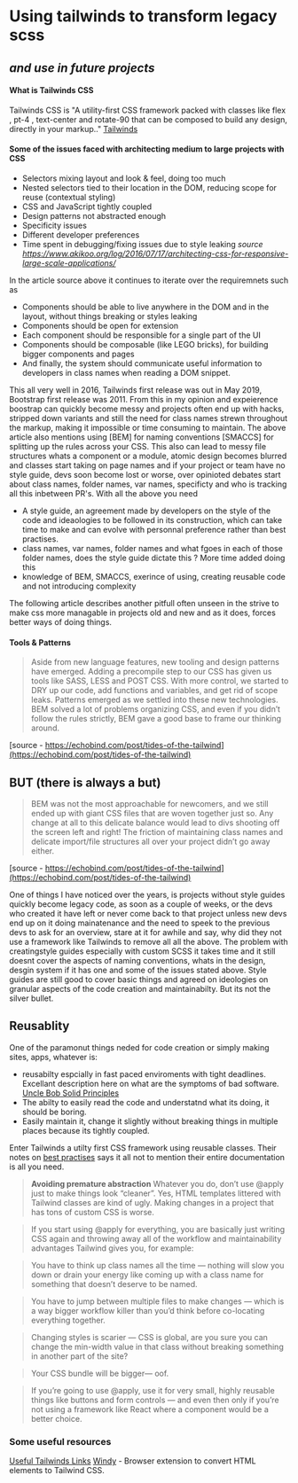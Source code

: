 # Using tailwinds to transform legacy scss
## _and use in future projects_


#### What is Tailwinds CSS
Tailwinds CSS is "A utility-first CSS framework packed with classes like flex , pt-4 , text-center and rotate-90 that can be composed to build any design, directly in your markup.."
[Tailwinds ](https://tailwindcss.com/])



#### Some of the issues faced with architecting medium to large projects with CSS

- Selectors mixing layout and look & feel, doing too much
- Nested selectors tied to their location in the DOM, reducing scope for reuse (contextual styling)
- CSS and JavaScript tightly coupled
- Design patterns not abstracted enough
- Specificity issues
- Different developer preferences
- Time spent in debugging/fixing issues due to style leaking
_source https://www.akikoo.org/log/2016/07/17/architecting-css-for-responsive-large-scale-applications/_

In the article source above it continues to iterate over the requiremnets such as
- Components should be able to live anywhere in the DOM and in the layout, without things breaking or styles leaking
- Components should be open for extension
- Each component should be responsible for a single part of the UI
- Components should be composable (like LEGO bricks), for building bigger components and pages
- And finally, the system should communicate useful information to developers in class names when reading a DOM snippet.

This all very well in 2016, Tailwinds first release was out in May 2019, Bootstrap first release was 2011.
From this in my opinion and expeierence boostrap can quickly become messy and projects often end up with hacks, stripped down variants and still the need for class names strewn throughout the markup, making it impossible or time consuming to maintain.
The above article also mentions using [BEM] for naming conventions [SMACCS] for splitting up the rules across your CSS.
This also can lead to messy file structures whats a component or a module, atomic design becomes blurred and classes start taking on page names and if your project or team have no style guide, devs soon become lost or worse, over opinioted debates start about class names, folder names, var names, specificty and who is tracking all this inbetween PR's.
With all the above you need
- A style guide, an agreement made by developers on the style of the code and ideaologies to be followed in its construction, which can take time to make and can evolve with personnal preference rather than best practises.
- class names, var names, folder names and what fgoes in each of those folder names, does the style guide dictate this ? More time added doing this
- knowledge of BEM, SMACCS, exerince of using, creating reusable code and not introducing complexity 

The following article describes another pitfull often unseen in the strive to make css more managable in projects old and new and as it does, forces better ways of doing things.
 #### Tools & Patterns
> Aside from new language features, new tooling and design patterns have emerged.
Adding a precompile step to our CSS has given us tools like SASS, LESS and POST CSS. With more control, we started to DRY up our code, add functions and variables, and get rid of scope leaks.
Patterns emerged as we settled into these new technologies. BEM solved a lot of problems organizing CSS, and even if you didn’t follow the rules strictly, BEM gave a good base to frame our thinking around.

[source - https://echobind.com/post/tides-of-the-tailwind](https://echobind.com/post/tides-of-the-tailwind)
## BUT (there is always a but)

> BEM was not the most approachable for newcomers, and we still ended up with giant CSS files that are woven together just so. Any change at all to this delicate balance would lead to divs shooting off the screen left and right!
> The friction of maintaining class names and delicate import/file structures all over your project didn’t go away either.

[source - https://echobind.com/post/tides-of-the-tailwind](https://echobind.com/post/tides-of-the-tailwind)


One of things I have noticed over the years, is projects without style guides quickly become legacy code, as soon as a couple of weeks, or the devs who created it have left or never come back to that project unless new devs end up on it doing mainatenance and the need to speek to the previous devs to ask for an overview, stare at it for awhile and say, why did they not use a framework like Tailwinds to remove all all the above.
The problem with creatingstyle guides especially with custom SCSS it takes time and it still doesnt cover the aspects of naming conventions, whats in the design, desgin system if it has one and some of the issues stated above.
Style guides are still good to cover basic things and agreed on ideologies on granular aspects of the code creation and maintainabilty. But its not the silver bullet.

## Reusablity

One of the paramonut things neded for code creation or simply making sites, apps, whatever is: 
- reusabilty espcially in fast paced enviroments with tight deadlines. 
 Excellant description here on what are the symptoms of bad software.
[Uncle Bob Solid Principles](https://youtu.be/zHiWqnTWsn4?t=952)
- The abilty to easily read the code and understatnd what its doing, it should be boring.
- Easily maintain it, change it slightly without breaking things in multiple places because its tightly coupled.

Enter Tailwinds a utilty first CSS framework using reusable classes.
Their notes on [best practises](https://tailwindcss.com/docs/reusing-styles)
says it all not to mention their entire documentation is all you need.

> **Avoiding premature abstraction**
Whatever you do, don’t use @apply just to make things look “cleaner”. Yes, HTML templates littered with Tailwind classes are kind of ugly. Making changes in a project that has tons of custom CSS is worse.

> If you start using @apply for everything, you are basically just writing CSS again and throwing away all of the workflow and maintainability advantages Tailwind gives you, for example:

> You have to think up class names all the time
— nothing will slow you down or drain your energy like coming up with a class name for something that doesn’t deserve to be named.

> You have to jump between multiple files to make changes
— which is a way bigger workflow killer than you’d think before co-locating everything together.

> Changing styles is scarier
— CSS is global, are you sure you can change the min-width value in that class without breaking something in another part of the site?

> Your CSS bundle will be bigger— oof.

> If you’re going to use @apply, use it for very small, highly reusable things like buttons and form controls — and even then only if you’re not using a framework like React where a component would be a better choice.

### Some useful resources
[Useful Tailwinds Links](https://github.com/aniftyco/awesome-tailwindcss)
[Windy](https://usewindy.com/) - Browser extension to convert HTML elements to Tailwind CSS.